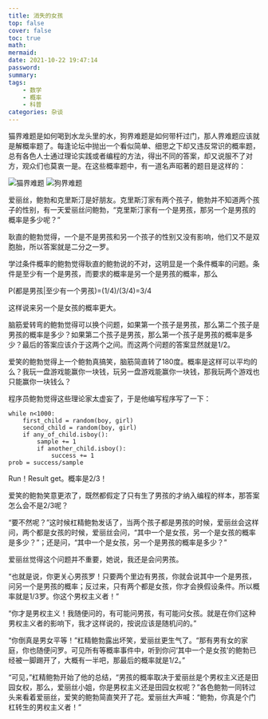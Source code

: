 ```yaml
---
title: 消失的女孩
top: false
cover: false
toc: true
math:
mermaid:
date: 2021-10-22 19:47:14
password:
summary:
tags:
    - 数学
    - 概率
    - 科普
categories: 杂谈
---
```


猫界难题是如何喝到水龙头里的水，狗界难题是如何带杆过门，那人界难题应该就是解概率题了。每逢论坛中抛出一个看似简单、细思之下却又违反常识的概率题，总有各色人士通过理论实践或者编程的方法，得出不同的答案，却又说服不了对方，观众们也莫衷一是。在这些概率题中，有一道名声昭著的题目是这样的：

![猫界难题](001.gif)
![狗界难题](002.gif)

爱丽丝，鲍勃和克里斯汀是好朋友。克里斯汀家有两个孩子，鲍勃并不知道两个孩子的性别，有一天爱丽丝问鲍勃，“克里斯汀家有一个是男孩，那另一个是男孩的概率是多少呢？”

耿直的鲍勃觉得，一个是不是男孩和另一个孩子的性别又没有影响，他们又不是双胞胎，所以答案就是二分之一罗。

学过条件概率的鲍勃觉得耿直的鲍勃说的不对，这明显是一个条件概率的问题。条件是至少有一个是男孩，而要求的概率是另一个是男孩的概率，那么

P(都是男孩|至少有一个男孩)=(1/4)/(3/4)=3/4

这样说来另一个是女孩的概率更大。

脑筋爱转弯的鲍勃觉得可以换个问题，如果第一个孩子是男孩，那么第二个孩子是男孩的概率是多少？如果第二个孩子是男孩，那么第一个孩子是男孩的概率是多少？最后的答案应该介于这两个之间。而这两个问题的答案显然就是1/2。

爱笑的鲍勃觉得上一个鲍勃真搞笑，脑筋简直转了180度。概率是这样可以平均的么？我玩一盘游戏能赢你一块钱，玩另一盘游戏能赢你一块钱，那我玩两个游戏也只能赢你一块钱么？

程序员鲍勃觉得这些理论家太虚妄了，于是他编写程序写了一下：

```
while n<1000:
    first_child = random(boy, girl)
    second_child = random(boy, girl)
    if any_of_child.isboy():
        sample += 1
        if another_child.isboy():
            success += 1
prob = success/sample
```

Run！Result get。概率是2/3！

爱笑的鲍勃笑意更浓了，既然都假定了只有生了男孩的才纳入编程的样本，那答案怎么会不是2/3呢？

“要不然呢？”这时候杠精鲍勃发话了，当两个孩子都是男孩的时候，爱丽丝会这样问，两个都是女孩的时候，爱丽丝会问，“其中一个是女孩，另一个是女孩的概率是多少？”；还是问，“其中一个是女孩，另一个是男孩的概率是多少？”

爱丽丝觉得这个问题并不重要，她说，我还是会问男孩。

“也就是说，你更关心男孩罗！只要两个里边有男孩，你就会说其中一个是男孩，问另一个是男孩的概率；反过来，只有两个都是女孩，你才会换假设条件。所以概率就是1/3罗。你这个男权主义者！”

“你才是男权主义！我随便问的，有可能问男孩，有可能问女孩。就是在你们这种男权主义者的影响下，我才这样说的，按说应该是随机问的。”

“你倒真是男女平等！”杠精鲍勃露出坏笑，爱丽丝更生气了。“那有男有女的家庭，你也随便问罗。可见所有等概率事件中，听到你问‘其中一个是女孩’的鲍勃已经被一脚踢开了，大概有一半吧，那最后的概率就是1/2。”

“可见，”杠精鲍勃开始了他的总结，“男孩的概率取决于爱丽丝是个男权主义还是田园女权，那么，爱丽丝小姐，你是男权主义还是田园女权呢？”各色鲍勃一同转过头来看着爱丽丝，爱笑的鲍勃简直笑开了花。爱丽丝大声喊：“鲍勃，你真是个门杠转生的男权主义者！”